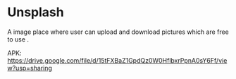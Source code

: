 # Unsplash
 A image place where user can upload and download pictures which are free to use .
 
 
 APK: https://drive.google.com/file/d/15tFXBaZ1GpdQz0W0HflbxrPpnA0sY6Ff/view?usp=sharing
